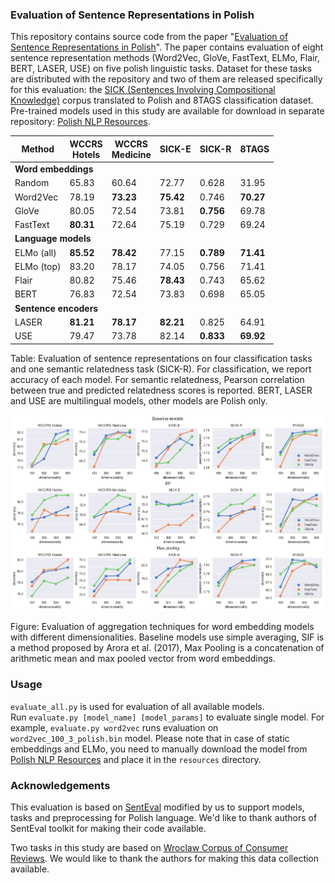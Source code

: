 ### Evaluation of Sentence Representations in Polish
This repository contains source code from the paper "[Evaluation of Sentence Representations in Polish](https://arxiv.org/pdf/1910.11834.pdf)". 
The paper contains evaluation of eight sentence representation methods (Word2Vec, GloVe, FastText, ELMo, Flair, BERT, LASER, USE) on five polish linguistic tasks.
Dataset for these tasks are distributed with the repository and two of them are released specifically for this evaluation:
the [SICK (Sentences Involving Compositional Knowledge)](https://github.com/text-machine-lab/MUTT/tree/master/data/sick) corpus translated to Polish and 8TAGS classification dataset.
Pre-trained models used in this study are available for download in separate repository: [Polish NLP Resources](https://github.com/sdadas/polish-nlp-resources).

<table>
  <thead>
    <th><strong>Method</strong></th>
    <th><strong>WCCRS<br/>Hotels</strong></th>
    <th><strong>WCCRS<br/>Medicine</strong></th>
    <th><strong>SICK-E</strong></th>
    <th><strong>SICK-R</strong></th>
    <th><strong>8TAGS</strong></th>
  </thead>
  <tr>
    <td colspan="6"><strong>Word embeddings</strong></td>
  </tr>
  <tr><td>Random</td><td>65.83</td><td>60.64</td><td>72.77</td><td>0.628</td><td>31.95</td></tr>
    <tr><td>Word2Vec</td><td>78.19</td><td><strong>73.23</strong></td><td><strong>75.42</strong></td><td>0.746</td><td><strong>70.27</strong></td></tr>
    <tr><td>GloVe</td><td>80.05</td><td>72.54</td><td>73.81</td><td><strong>0.756</strong></td><td>69.78</td></tr>
    <tr><td>FastText</td><td><strong>80.31</strong></td><td>72.64</td><td>75.19</td><td>0.729</td><td>69.24</td></tr>
  <tr>
    <td colspan="6"><strong>Language models</strong></td>
  </tr>
  <tr><td>ELMo (all)</td><td><strong>85.52</strong></td><td><strong>78.42</strong></td><td>77.15</td><td><strong>0.789</strong></td><td><strong>71.41</strong></td></tr>
    <tr><td>ELMo (top)</td><td>83.20</td><td>78.17</td><td>74.05</td><td>0.756</td><td>71.41</td></tr>
    <tr><td>Flair</td><td>80.82</td><td>75.46</td><td><strong>78.43</strong></td><td>0.743</td><td>65.62</td></tr>
    <tr><td>BERT</td><td>76.83</td><td>72.54</td><td>73.83</td><td>0.698</td><td>65.05</td></tr> 
  <tr>
    <td colspan="6"><strong>Sentence encoders</strong></td>
  </tr>
  <tr><td>LASER</td><td><strong>81.21</strong></td><td><strong>78.17</strong></td><td><strong>82.21</strong></td><td>0.825</td><td>64.91</td></tr>
    <tr><td>USE</td><td>79.47</td><td>73.78</td><td>82.14</td><td><strong>0.833</strong></td><td><strong>69.92</strong></td></tr>
</table>

Table: Evaluation of sentence representations on four classification tasks and one semantic relatedness task (SICK-R). For classification, we report accuracy of each model. For semantic relatedness, Pearson correlation between true and predicted relatedness scores is reported. BERT, LASER and USE are multilingual models, other models are Polish only.

![results](results.png)

Figure: Evaluation of aggregation techniques for word embedding models with different dimensionalities. Baseline models use simple averaging, SIF is a method proposed by Arora et al. (2017), Max Pooling is a concatenation of arithmetic mean and max pooled vector from word embeddings.

### Usage

`evaluate_all.py` is used for evaluation of all available models. \
Run `evaluate.py [model_name] [model_params]` to evaluate single model. For example, `evaluate.py word2vec` runs evaluation on `word2vec_100_3_polish.bin` model.
Please note that in case of static embeddings and ELMo, you need to manually download the model from [Polish NLP Resources](https://github.com/sdadas/polish-nlp-resources) and place it in the `resources` directory.

### Acknowledgements
This evaluation is based on [SentEval](https://github.com/facebookresearch/SentEval) modified by us to support models, tasks and preprocessing for Polish language.
We'd like to thank authors of SentEval toolkit for making their code available. 

Two tasks in this study are based on [Wroclaw Corpus of Consumer Reviews](https://clarin-pl.eu/dspace/handle/11321/700).  We would like to thank the authors for making this data collection available.

